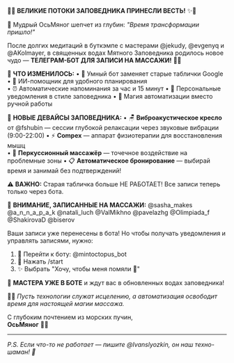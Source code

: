🌊✨ **ВЕЛИКИЕ ПОТОКИ ЗАПОВЕДНИКА ПРИНЕСЛИ ВЕСТЬ!** ✨🌊

🐙 Мудрый ОсьМяног шепчет из глубин: *"Время трансформации пришло!"*

После долгих медитаций в буткэмпе с мастерами @jekudy, @evgenyq и @AKolmayer, в священных водах Мятного Заповедника родилось новое чудо — **ТЕЛЕГРАМ-БОТ ДЛЯ ЗАПИСИ НА МАССАЖИ!** 🤖💫

🔮 **ЧТО ИЗМЕНИЛОСЬ:**
• 📅 Умный бот заменяет старые таблички Google
• 🧠 ИИ-помощник для удобного планирования  
• ⏰ Автоматические напоминания за час и 15 минут
• 🎯 Персональные уведомления в стиле заповедника
• 🌊 Магия автоматизации вместо ручной работы

🔬 **НОВЫЕ ДЕВАЙСЫ ЗАПОВЕДНИКА:**
• 🪑 **Виброакустическое кресло** от @fshubin — сессии глубокой релаксации через звуковые вибрации (9:00-22:00)
• ⚡ **Compex** — аппарат физиотерапии для восстановления мышц  
• 🥊 **Перкуссионный массажёр** — точечное воздействие на проблемные зоны
• 📋 **Автоматическое бронирование** — выбирай время и занимай без подтверждений!

⚠️ **ВАЖНО:** Старая табличка больше НЕ РАБОТАЕТ! Все записи теперь только через бота.

📢 **ВНИМАНИЕ, ЗАПИСАННЫЕ НА МАССАЖИ:**
@sasha_makes @a_n_n_a_p_a_k @natali_luch @ValMikhno @pavelazhg @Olimpiada_f @ShakirovaD @biserov

Ваши записи уже перенесены в бота! Но чтобы получать уведомления и управлять записями, нужно:
1. 📱 Перейти к боту: @mintoctopus_bot
2. 🚀 Нажать /start 
3. ✨ Выбрать "Хочу, чтобы меня помяли 🙏"

🎊 **МАСТЕРА УЖЕ В БОТЕ** и ждут вас в обновленных водах заповедника!

🧘‍♀️ *Пусть технологии служат исцелению, а автоматизация освободит время для настоящей магии массажа.*

С глубоким почтением из морских пучин,  
**ОсьМяног** 🐙💎

---
*P.S. Если что-то не работает — пишите @Ivanslyozkin, он наш техно-шаман! 🔧*